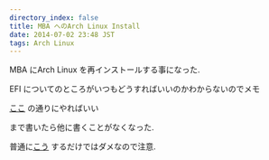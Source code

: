 ```yaml
---
directory_index: false
title: MBA へのArch Linux Install
date: 2014-07-02 23:48 JST
tags: Arch Linux
---
```


MBA にArch Linux を再インストールする事になった.

EFI についてのところがいつもどうすればいいのかわからないのでメモ

[ここ](https://wiki.archlinux.org/index.php/MacBook_(%E6%97%A5%E6%9C%AC%E8%AA%9E)#GRUB_.E3.82.92_EFI_.E3.83.91.E3.83.BC.E3.83.86.E3.82.A3.E3.82.B7.E3.83.A7.E3.83.B3.E3.81.AB.E7.9B.B4.E6.8E.A5.E3.82.A4.E3.83.B3.E3.82.B9.E3.83.88.E3.83.BC.E3.83.AB.E3.81.99.E3.82.8B) の通りにやればいい

まで書いたら他に書くことがなくなった.

普通に[こう](https://wiki.archlinux.org/index.php/Beginners%27_guide#GRUB) するだけではダメなので注意.
